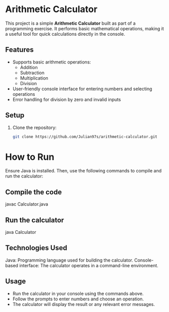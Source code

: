 # Arithmetic Calculator

This project is a simple **Arithmetic Calculator** built as part of a programming exercise. It performs basic mathematical operations, making it a useful tool for quick calculations directly in the console.

## Features

- Supports basic arithmetic operations:
  - Addition
  - Subtraction
  - Multiplication
  - Division
- User-friendly console interface for entering numbers and selecting operations
- Error handling for division by zero and invalid inputs

## Setup

1. Clone the repository:
   ```bash
   git clone https://github.com/Julian97s/arithmetic-calculator.git

# How to Run

Ensure Java is installed. Then, use the following commands to compile and run the calculator:

## Compile the code
javac Calculator.java

## Run the calculator
java Calculator

## Technologies Used

Java: Programming language used for building the calculator.
Console-based interface: The calculator operates in a command-line environment.

## Usage

- Run the calculator in your console using the commands above.
- Follow the prompts to enter numbers and choose an operation.
- The calculator will display the result or any relevant error messages.

